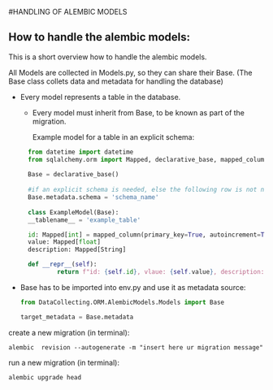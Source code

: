 #HANDLING OF ALEMBIC MODELS

## How to handle the alembic models:

This is a short overview how to handle the alembic models.

All Models are collected in Models.py, so they can share their Base. (The Base class collets data and metadata for handling the database)

- Every model represents a table in the database.
  - Every model must inherit from Base, to be known as part of the migration.

      Example model for a table in an explicit schema:
  ```python
    from datetime import datetime
    from sqlalchemy.orm import Mapped, declarative_base, mapped_column
    
    Base = declarative_base()
    
    #if an explicit schema is needed, else the following row is not needed.
    Base.metadata.schema = 'schema_name'  
    
    class ExampleModel(Base):
    __tablename__ = 'example_table'

    id: Mapped[int] = mapped_column(primary_key=True, autoincrement=True)
    value: Mapped[float]
    description: Mapped[String]

    def __repr__(self):
            return f"id: {self.id}, vlaue: {self.value}, description: {self.description}"
    ```

- Base has to be imported into env.py and use it as metadata source:
    ```python
    from DataCollecting.ORM.AlembicModels.Models import Base
    ```
    ```python
    target_metadata = Base.metadata
    ```
  
create a new migration (in terminal): 
````text
alembic  revision --autogenerate -m "insert here ur migration message" 
````
run a new migration (in terminal):
````text
alembic upgrade head
````